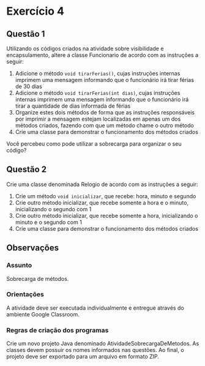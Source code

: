 # **Exercício 4**

## Questão 1

Utilizando os códigos criados na atividade sobre visibilidade e encapsulamento, altere a classe
Funcionario de acordo com as instruções a seguir:

1. Adicione o método `void tirarFerias()`, cujas instruções internas imprimem uma mensagem informando que o funcionário irá tirar férias de 30 dias
2. Adicione o método `void tirarFerias(int dias)`, cujas instruções internas imprimem uma mensagem informando que o funcionário irá tirar a quantidade de dias informada de férias
3. Organize estes dois métodos de forma que as instruções responsáveis por imprimir a mensagem estejam localizadas em apenas um dos métodos criados, fazendo com que um método chame o outro método
4. Crie uma classe para demonstrar o funcionamento dos métodos criados

Você percebeu como pode utilizar a sobrecarga para organizar o seu código?

## Questão 2

Crie uma classe denominada Relogio de acordo com as instruções a seguir:

1. Crie um método `void inicializar`, que recebe: hora, minuto e segundo
2. Crie outro método inicializar, que recebe somente a hora e o minuto, inicializando o segundo com 1
3. Crie outro método inicializar, que recebe somente a hora, inicializando o minuto e o segundo com 1
4. Crie uma classe para demonstrar o funcionamento dos métodos criados

## Observações

### Assunto

Sobrecarga de métodos.

### Orientações

A atividade deve ser executada individualmente e entregue através do ambiente Google Classroom.

### Regras de criação dos programas

Crie um novo projeto Java denominado AtividadeSobrecargaDeMetodos. As classes devem possuir os
nomes informados nas questões. Ao final, o projeto deve ser exportado para um arquivo em formato ZIP.
